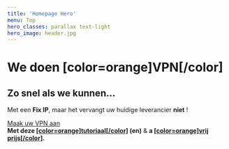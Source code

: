 ```yaml
---
title: 'Homepage Hero'
menu: Top
hero_classes: parallax text-light
hero_image: header.jpg
---
```


# We doen [color=orange]VPN[/color]
## Zo snel als we kunnen…

Met een **Fix IP**, maar het vervangt uw huidige leverancier **niet** !

[Maak uw VPN aan](https://api.neutrinet.be/?classes=btn,btn-error,btn-lg)<br />
**Met deze [[color=orange]tutoriaal[/color]](https://wiki.neutrinet.be/vpn/order) (en)** &  **a [[color=orange]vrij prijs[/color]](https://wiki.neutrinet.be/contact#bank).**


